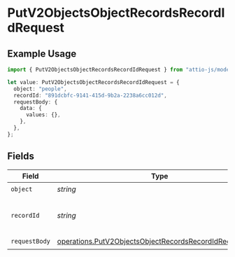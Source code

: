 # PutV2ObjectsObjectRecordsRecordIdRequest

## Example Usage

```typescript
import { PutV2ObjectsObjectRecordsRecordIdRequest } from "attio-js/models/operations";

let value: PutV2ObjectsObjectRecordsRecordIdRequest = {
  object: "people",
  recordId: "891dcbfc-9141-415d-9b2a-2238a6cc012d",
  requestBody: {
    data: {
      values: {},
    },
  },
};
```

## Fields

| Field                                                                                                                              | Type                                                                                                                               | Required                                                                                                                           | Description                                                                                                                        | Example                                                                                                                            |
| ---------------------------------------------------------------------------------------------------------------------------------- | ---------------------------------------------------------------------------------------------------------------------------------- | ---------------------------------------------------------------------------------------------------------------------------------- | ---------------------------------------------------------------------------------------------------------------------------------- | ---------------------------------------------------------------------------------------------------------------------------------- |
| `object`                                                                                                                           | *string*                                                                                                                           | :heavy_check_mark:                                                                                                                 | N/A                                                                                                                                | people                                                                                                                             |
| `recordId`                                                                                                                         | *string*                                                                                                                           | :heavy_check_mark:                                                                                                                 | N/A                                                                                                                                | 891dcbfc-9141-415d-9b2a-2238a6cc012d                                                                                               |
| `requestBody`                                                                                                                      | [operations.PutV2ObjectsObjectRecordsRecordIdRequestBody](../../models/operations/putv2objectsobjectrecordsrecordidrequestbody.md) | :heavy_check_mark:                                                                                                                 | N/A                                                                                                                                |                                                                                                                                    |